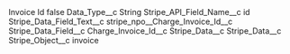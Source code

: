 <?xml version="1.0" encoding="UTF-8"?>
<CustomMetadata xmlns="http://soap.sforce.com/2006/04/metadata" xmlns:xsi="http://www.w3.org/2001/XMLSchema-instance" xmlns:xsd="http://www.w3.org/2001/XMLSchema">
    <label>Invoice Id</label>
    <protected>false</protected>
    <values>
        <field>Data_Type__c</field>
        <value xsi:type="xsd:string">String</value>
    </values>
    <values>
        <field>Stripe_API_Field_Name__c</field>
        <value xsi:type="xsd:string">id</value>
    </values>
    <values>
        <field>Stripe_Data_Field_Text__c</field>
        <value xsi:type="xsd:string">stripe_npo__Charge_Invoice_Id__c</value>
    </values>
    <values>
        <field>Stripe_Data_Field__c</field>
        <value xsi:type="xsd:string">Charge_Invoice_Id__c</value>
    </values>
    <values>
        <field>Stripe_Data__c</field>
        <value xsi:type="xsd:string">Stripe_Data__c</value>
    </values>
    <values>
        <field>Stripe_Object__c</field>
        <value xsi:type="xsd:string">invoice</value>
    </values>
</CustomMetadata>
